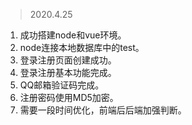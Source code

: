 > 2020.4.25 
1. 成功搭建node和vue环境。
2. node连接本地数据库中的test。
3. 登录注册页面创建成功。
4. 登录注册基本功能完成。
5. QQ邮箱验证码完成。
6. 注册密码使用MD5加密。
7. 需要一段时间优化，前端后后端加强判断。